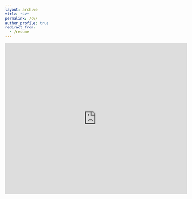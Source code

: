 ```yaml
---
layout: archive
title: "CV"
permalink: /cv/
author_profile: true
redirect_from:
  - /resume
---
```


<embed src="https://emazuh.github.io/files/Emmanuel_Azuh_CV.pdf" type="application/pdf" width="600px" height="500px" />
